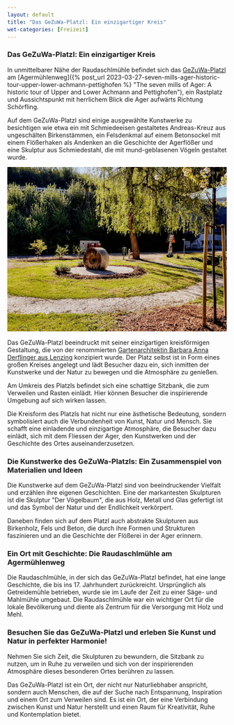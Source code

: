 ```yaml
---
layout: default
title: "Das GeZuWa-Platzl: Ein einzigartiger Kreis"
wet-categories: [Freizeit]
---
```


### Das GeZuWa-Platzl: Ein einzigartiger Kreis

In unmittelbarer Nähe der Raudaschlmühle befindet sich das [GeZuWa-Platzl](https://goo.gl/maps/JY1rKsRcUJF74rNz9) am [Agermühlenweg]({% post_url 2023-03-27-seven-mills-ager-historic-tour-upper-lower-achmann-pettighofen %} "The seven mills of Ager: A historic tour of Upper and Lower Achmann and Pettighofen"), ein Rastplatz und Aussichtspunkt mit herrlichem Blick die Ager aufwärts Richtung Schörfling.

Auf dem GeZuWa-Platzl sind einige ausgewählte Kunstwerke zu besichtigen wie etwa ein mit Schmiedeeisen gestaltetes Andreas-Kreuz aus ungeschälten Birkenstämmen, ein Felsdenkmal auf einem Betonsockel mit einem Flößerhaken als Andenken an die Geschichte der Agerflößer und eine Skulptur aus Schmiedestahl, die mit mund-geblasenen Vögeln gestaltet wurde.

![GeZuWa-Platzl in Lenzing](../assets/images/gezuwa-platzl.jpg "GeZuWa-Platzl in Lenzing")

Das GeZuWa-Platzl beeindruckt mit seiner einzigartigen kreisförmigen Gestaltung, die von der renommierten [Gartenarchitektin Barbara Anna Derflinger aus Lenzing](https://www.instagram.com/das_schoene_leben_im_garten/) konzipiert wurde.
Der Platz selbst ist in Form eines großen Kreises angelegt und lädt Besucher dazu ein, sich inmitten der Kunstwerke und der Natur zu bewegen und die Atmosphäre zu genießen. 

Am Umkreis des Platzls befindet sich eine schattige Sitzbank, die zum Verweilen und Rasten einlädt. Hier können Besucher die inspirierende Umgebung auf sich wirken lassen.

Die Kreisform des Platzls hat nicht nur eine ästhetische Bedeutung, sondern symbolisiert auch die Verbundenheit von Kunst, Natur und Mensch. Sie schafft eine einladende und einzigartige Atmosphäre, die Besucher dazu einlädt, sich mit dem Fliessen der Ager, den Kunstwerken und der Geschichte des Ortes auseinanderzusetzen.

### Die Kunstwerke des GeZuWa-Platzls: Ein Zusammenspiel von Materialien und Ideen

Die Kunstwerke auf dem GeZuWa-Platzl sind von beeindruckender Vielfalt und erzählen ihre eigenen Geschichten. Eine der markantesten Skulpturen ist die Skulptur "Der Vögelbaum", die aus Holz, Metall und Glas gefertigt ist und das Symbol der Natur und der Endlichkeit verkörpert. 

Daneben finden sich auf dem Platzl auch abstrakte Skulpturen aus Birkenholz, Fels und Beton, die durch ihre Formen und Strukturen faszinieren und an die Geschichte der Flößerei in der Ager erinnern.

### Ein Ort mit Geschichte: Die Raudaschlmühle am Agermühlenweg

Die Raudaschlmühle, in der sich das GeZuWa-Platzl befindet, hat eine lange Geschichte, die bis ins 17. Jahrhundert zurückreicht. Ursprünglich als Getreidemühle betrieben, wurde sie im Laufe der Zeit zu einer Säge- und Mahlmühle umgebaut. Die Raudaschlmühle war ein wichtiger Ort für die lokale Bevölkerung und diente als Zentrum für die Versorgung mit Holz und Mehl.

### Besuchen Sie das GeZuWa-Platzl und erleben Sie Kunst und Natur in perfekter Harmonie!

Nehmen Sie sich Zeit, die Skulpturen zu bewundern, die Sitzbank zu nutzen, um in Ruhe zu verweilen und sich von der inspirierenden Atmosphäre dieses besonderen Ortes berühren zu lassen.

Das GeZuWa-Platzl ist ein Ort, der nicht nur Naturliebhaber anspricht, sondern auch Menschen, die auf der Suche nach Entspannung, Inspiration und einem Ort zum Verweilen sind. Es ist ein Ort, der eine Verbindung zwischen Kunst und Natur herstellt und einen Raum für Kreativität, Ruhe und Kontemplation bietet.
